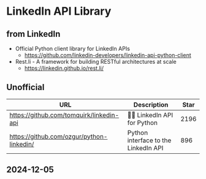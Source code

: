 # LinkedIn API Library

## from LinkedIn

- Official Python client library for LinkedIn APIs
  - https://github.com/linkedin-developers/linkedin-api-python-client
- Rest.li - A framework for building RESTful architectures at scale
  - https://linkedin.github.io/rest.li/

## Unofficial

| URL | Description | Star |
|-----|-------------|------|
| https://github.com/tomquirk/linkedin-api | 👨‍💼 LinkedIn API for Python | 2196 |
| https://github.com/ozgur/python-linkedin/ | Python interface to the LinkedIn API | 896 |

## 2024-12-05

